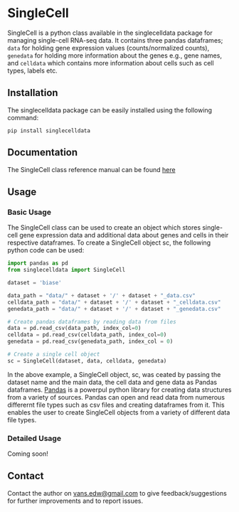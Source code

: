 # SingleCell

SingleCell is a python class available in the singlecelldata package for managing single-cell RNA-seq data. It contains three pandas dataframes; `data` for holding gene expression values (counts/normalized counts), `genedata` for holding more information about the genes e.g., gene names, and `celldata` which contains more information about cells such as cell types, labels etc.

## Installation

The singlecelldata package can be easily installed using the following command:

`pip install singlecelldata`

## Documentation

The SingleCell class reference manual can be found [here](https://singlecelldata.readthedocs.io/en/latest/index.html)

## Usage

### Basic Usage

The SingleCell class can be used to create an object which stores single-cell gene expression data and additional data about genes and cells in their respective dataframes. To create a SingleCell object sc, the following python code can be used:

```python
import pandas as pd
from singlecelldata import SingleCell

dataset = 'biase'

data_path = "data/" + dataset + '/' + dataset + "_data.csv"
celldata_path = "data/" + dataset + '/' + dataset + "_celldata.csv"
genedata_path = "data/" + dataset + '/' + dataset + "_genedata.csv"

# Create pandas dataframes by reading data from files
data = pd.read_csv(data_path, index_col=0)
celldata = pd.read_csv(celldata_path, index_col=0)
genedata = pd.read_csv(genedata_path, index_col = 0)

# Create a single cell object
sc = SingleCell(dataset, data, celldata, genedata)
```

In the above example, a SingleCell object, sc, was ceated by passing the dataset name and the main data, the cell data and gene data as Pandas dataframes. [Pandas](https://pandas.pydata.org/) is a powerpul python library for creating data structures from a variety of sources. Pandas can open and read data from numerous differernt file types such as csv files and creating dataframes from it. This enables the user to create SingleCell objects from a variety of different data file types.

### Detailed Usage

Coming soon!

## Contact

Contact the author on vans.edw@gmail.com to give feedback/suggestions for further improvements and to report issues.

